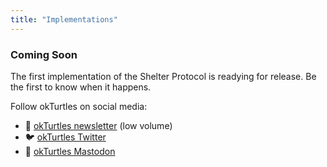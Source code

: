 ```yaml
---
title: "Implementations"
---
```


### Coming Soon

The first implementation of the Shelter Protocol is readying for release. Be the first to know when it happens.

Follow okTurtles on social media:

- 📧 [okTurtles newsletter](https://okturtles.us4.list-manage.com/subscribe?u=bacb6eb127dd649ee5a8ff399&id=707996fda6) (low volume)
- 🐦 [okTurtles Twitter](https://twitter.com/okTurtles)
- 🐘 [okTurtles Mastodon](https://mstdn.io/@okTurtles)
